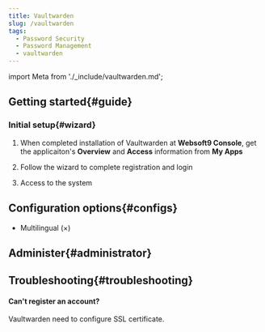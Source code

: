 ```yaml
---
title: Vaultwarden
slug: /vaultwarden
tags:
  - Password Security
  - Password Management
  - vaultwarden
---
```


import Meta from './_include/vaultwarden.md';

<Meta name="meta" />

## Getting started{#guide}

### Initial setup{#wizard}

1. When completed installation of Vaultwarden at **Websoft9 Console**, get the applicaiton's **Overview** and **Access** information from **My Apps**  

2. Follow the wizard to complete registration and login

3. Access to the system

## Configuration options{#configs}

- Multilingual (×)

## Administer{#administrator}

## Troubleshooting{#troubleshooting}

#### Can't register an account?

Vaultwarden need to configure SSL certificate.